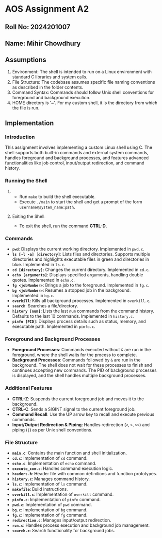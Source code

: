 # AOS Assignment A2
## Roll No: 2024201007
## Name: Mihir Chowdhury

## Assumptions
1. Environment: The shell is intended to run on a Linux environment with standard C libraries and system calls.
2. File Structure: The codebase assumes specific file naming conventions as described in the folder contents.
3. Command Syntax: Commands should follow Unix shell conventions for foreground and background execution.
4. HOME directory is '~'. For my custom shell, it is the directory from which the file is run.

## Implementation

### Introduction
This assignment involves implementing a custom Linux shell using C. The shell supports both built-in commands and external system commands, handles foreground and background processes, and features advanced functionalities like job control, input/output redirection, and command history.

### Running the Shell
1. - Run `make` to build the shell executable.
   - Execute `./main` to start the shell and get a prompt of the form `username@system_name:path`.

2. Exiting the Shell:
   - To exit the shell, run the command **CTRL-D**.

### Commands
- **`pwd`**: Displays the current working directory. Implemented in `pwd.c`.
- **`ls [-l -a] [directory]`**: Lists files and directories. Supports multiple directories and highlights executable files in green and directories in blue. Implemented in `ls.c`.
- **`cd [directory]`**: Changes the current directory. Implemented in `cd.c`.
- **`echo [arguments]`**: Displays specified arguments, handling double quotes. Implemented in `echo.c`. 
- **`fg <jobNumber>`**: Brings a job to the foreground. Implemented in `fg.c`.
- **`bg <jobNumber>`**: Resumes a stopped job in the background. Implemented in `bg.c`.
- **`overkill`**: Kills all background processes. Implemented in `overkill.c`.
- **`search`**: Searches a file/directory.
- **`history [num]`**: Lists the last `num` commands from the command history. Defaults to the last 10 commands. Implemented in `history.c`.
- **`pinfo [PID]`**: Displays process details such as status, memory, and executable path. Implemented in `pinfo.c`.

### Foreground and Background Processes
- **Foreground Processes**: Commands executed without `&` are run in the foreground, where the shell waits for the process to complete.
- **Background Processes**: Commands followed by `&` are run in the background. The shell does not wait for these processes to finish and continues accepting new commands. The PID of background processes is displayed, and the shell handles multiple background processes.

### Additional Features
- **CTRL-Z**: Suspends the current foreground job and moves it to the background.
- **CTRL-C**: Sends a SIGINT signal to the current foreground job.
- **Command Recall**: Use the UP arrow key to recall and execute previous commands.
- **Input/Output Redirection & Piping**: Handles redirection (`<`, `>`, `>>`) and piping (`|`) as per Unix shell conventions.

### File Structure
- **`main.c`**: Contains the main function and shell initialization.
- **`cd.c`**: Implementation of `cd` command.
- **`echo.c`**: Implementation of `echo` command.
- **`execute_com.c`**: Handles command execution logic.
- **`headers.h`**: Header file with common definitions and function prototypes.
- **`history.c`**: Manages command history.
- **`ls.c`**: Implementation of `ls` command.
- **`makefile`**: Build instructions.
- **`overkill.c`**: Implementation of `overkill` command.
- **`pinfo.c`**: Implementation of `pinfo` command.
- **`pwd.c`**: Implementation of `pwd` command.
- **`bg.c`**: Implementation of `bg` command.
- **`fg.c`**: Implementation of `fg` command.
- **`redirection.c`**: Manages input/output redirection.
- **`run.c`**: Handles process execution and background job management.
- **`search.c`**: Search functionality for background jobs.


